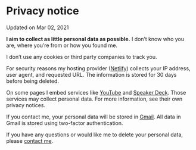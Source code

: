 Privacy notice
==============

Updated on Mar 02, 2021

**I aim to collect as little personal data as possible.** I don’t know who you are, where you’re from or how you found me.

I don’t use any cookies or third party companies to track you.

For security reasons my hosting provider ([Netlify](https://www.netlify.com/privacy/)) collects your IP address, user agent, and requested URL. The information is stored for 30 days before being deleted.

On some pages I embed services like [YouTube](https://youtube.com/) and [Speaker Deck](https://www.speakerdeck.com/). Those services may collect personal data. For more information, see their own privacy notices.

If you contact me, your personal data will be stored in [Gmail](https://gmail.com/). All data in Gmail is stored using two-factor authentication.

If you have any questions or would like me to delete your personal data, please [contact me](https://daveredfern.com/contact/).